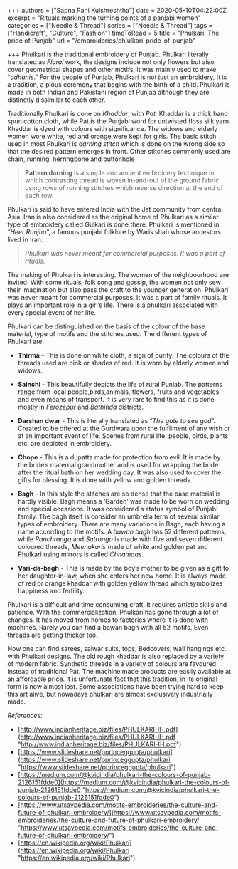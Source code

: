 +++
authors = ["Sapna Rani Kulshreshtha"]
date = 2020-05-10T04:22:00Z
excerpt = "Rituals marking the turning points of a panjabi women"
categories = ["Needle & Thread"]
series = ["Needle & Thread"]
tags = ["Handicraft", "Culture", "Fashion"]
timeToRead = 5
title = "Phulkari: The pride of Punjab"
url = "/embroideries/phlulkari-pride-of-punjab"

+++
Phulkari is the traditional embroidery of Punjab. Phulkari literally translated as _Floral_ work, the designs include not only flowers but also cover geometrical shapes and other motifs. It was mainly used to make “_odhanis_.” For the people of Punjab, Phulkari is not just an embroidery, It is a tradition, a pious ceremony that begins with the birth of a child. Phulkari is made in both Indian and Pakistani region of Punjab although they are distinctly dissimilar to each other.

Traditionally Phulkari is done on _Khaddar_, with _Pat._ Khaddar is a thick hand spun cotton cloth, while Pat is the Punjabi word for untwisted floss silk yarn. Khaddar is dyed with colours with significance. The widows and elderly women wore white, red and orange were kept for girls. The basic stitch used in most Phulkari is _darning stitch_ which is done on the wrong side so that the desired pattern emerges in front. Other stitches commonly used are chain, running, herringbone and buttonhole

> **Pattern darning** is a simple and ancient embroidery technique in which contrasting thread is woven in-and-out of the ground fabric using rows of running stitches which reverse direction at the end of each row.

Phulkari is said to have entered India with the Jat community from central Asia. Iran is also considered as the original home of Phulkari as a similar type of embroidery called Gulkari is done there. Phulkari is mentioned in “_Heer Ranjha_”, a famous punjabi folklore by Waris shah whose ancestors lived in Iran.

> _Phulkari was never meant for commercial purposes. It was a part of rituals._

The making of Phulkari is interesting. The women of the neighbourhood are invited. With some rituals, folk song and gossip, the women not only sew their imagination but also pass the craft to the younger generation. Phulkari was never meant for commercial purposes. It was a part of family rituals. It plays an important role in a girl’s life. There is a phulkari associated with every special event of her life. 

Phulkari can be distinguished on the basis of the colour of the base material, type of motifs and the stitches used. The different types of Phulkari are:

* **Thirma** - This is done on white cloth, a sign of purity. The colours of the threads used are pink or shades of red. It is worn by elderly women and widows.


* **Sainchi** - This beautifully depicts the life of rural Punjab. The patterns range from local people,birds,animals, flowers, fruits and vegetables and even means of transport. It is very rare to find this as it is done mostly in _Ferozepur_ and _Bathinda_ districts.


* **Darshan dwar** - This is literally translated as “_The gate to see god_”. Created to be offered at the Gurdwara upon the fulfilment of any wish or at an important event of life. Scenes from rural life, people, birds, plants etc. are depicted in embroidery.


* **Chope** - This is a dupatta made for protection from evil. It is made by the bride’s maternal grandmother and is used for wrapping the bride after the ritual bath on her wedding day. It was also used to cover the gifts for blessing. It is done with yellow and golden threads.


* **Bagh** - In this style the stitches are so dense that the base material is hardly visible. Bagh means a ‘Garden’ was made to be worn on wedding and special occasions. It was considered a status symbol of Punjabi family. The bagh itself is consider an umbrella term of several similar types of embroidery. There are many variations in Bagh, each having a name according to the motifs. A _bawan_ _bagh_ has 52 different patterns, while  _Panchranga_ and _Satranga_ is made with five and seven different coloured threads, _Meenakaris_ made of white and golden pat and Phulkari using mirrors is called _Chhamaas_.  


* **Vari-da-bagh** - This is made by the boy’s mother to be given as a gift to her daughter-in-law, when she enters her new home. It is always made of red or orange khaddar with golden yellow thread which symbolizes happiness and fertility.

Phulkari is a difficult and time consuming craft. It requires artistic skills and patience. With the commercialization, Phulkari has gone through a lot of changes. It has moved from homes to factories where it is done with machines. Rarely you can find a bawan bagh with all 52 motifs. Even threads are getting thicker too.

Now one can find sarees, salwar suits, tops, Bedcovers, wall hangings etc. with Phulkari designs. The old rough khaddar is also replaced by a variety of modern fabric. Synthetic threads in a variety of colours are favoured instead of traditional Pat. The machine made products are easily available at an affordable price. It is unfortunate fact that this tradition, in its original form is now almost lost. Some associations have been trying hard to keep this art alive, but nowadays phulkari are almost exclusively industrially made.

_References:_

* [http://www.indianheritage.biz/files/PHULKARI-IH.pdf](http://www.indianheritage.biz/files/PHULKARI-IH.pdf "http://www.indianheritage.biz/files/PHULKARI-IH.pdf")
* [https://www.slideshare.net/pprinceggupta/phulkari](https://www.slideshare.net/pprinceggupta/phulkari "https://www.slideshare.net/pprinceggupta/phulkari")
* [https://medium.com/@kvicindia/phulkari-the-colours-of-punjab-2126151fdde0](https://medium.com/@kvicindia/phulkari-the-colours-of-punjab-2126151fdde0 "https://medium.com/@kvicindia/phulkari-the-colours-of-punjab-2126151fdde0")
* [https://www.utsavpedia.com/motifs-embroideries/the-culture-and-future-of-phulkari-embroidery/](https://www.utsavpedia.com/motifs-embroideries/the-culture-and-future-of-phulkari-embroidery/ "https://www.utsavpedia.com/motifs-embroideries/the-culture-and-future-of-phulkari-embroidery/")
* [https://en.wikipedia.org/wiki/Phulkari](https://en.wikipedia.org/wiki/Phulkari "https://en.wikipedia.org/wiki/Phulkari")
